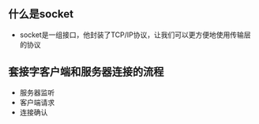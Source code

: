 ## 什么是socket

* socket是一组接口，他封装了TCP/IP协议，让我们可以更方便地使用传输层的协议

## 套接字客户端和服务器连接的流程

* 服务器监听
* 客户端请求
* 连接确认

